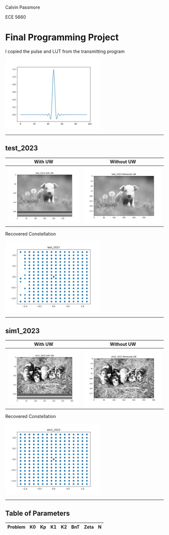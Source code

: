 Calvin Passmore

ECE 5660

# Final Programming Project

I copied the pulse and LUT from the transmitting program

<img src='./images/srrc.png' width='300'>

---

## test_2023

With UW | Without UW
:------:|:----------:
![](./images/test_2023_image.png) | ![](./images/test_2023_image_removeuw.png)

Recovered Constellation

<img src='./images/test_2023_IQ.png' width='300'>

---

## sim1_2023

With UW | Without UW
:------:|:----------:
![](./images/sim1_2023_image.png) | ![](./images/sim1_2023_image_removeuw.png)

Recovered Constellation

<img src='./images/sim1_2023_IQ.png' width='300'>

---

## Table of Parameters

Problem | K0 | Kp | K1 | K2 | BnT | Zeta | N 
:------:|:--:|:--:|:--:|:--:|:---:|:----:|:--:
